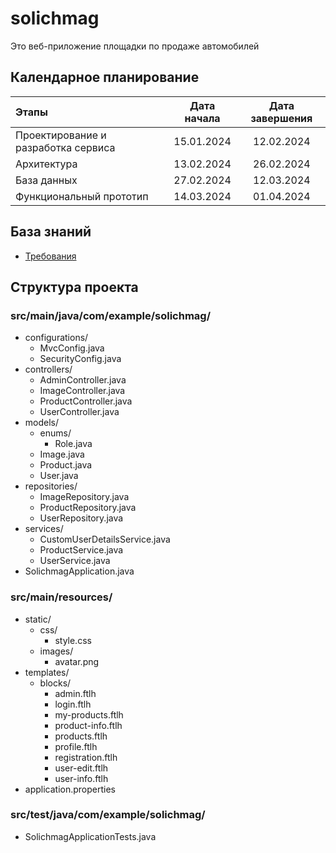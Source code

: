 # solichmag
Это веб-приложение площадки по продаже автомобилей

## Календарное планирование
| Этапы                                       | Дата начала | Дата завершения |
|:--------------------------------------------|:-----------:|:---------------:|
| Проектирование и разработка сервиса         | 15.01.2024  |   12.02.2024    |
| Архитектура                                 | 13.02.2024  |   26.02.2024    |
| База данных                                 | 27.02.2024  |   12.03.2024    |
| Функциональный прототип                     | 14.03.2024  |   01.04.2024    |

## База знаний
- [Требования](https://docs.google.com/spreadsheets/d/1tvhJSDmXYa9gwVW_y-B_M3q-AyE8Lopsjwd5xsfByek/edit?usp=sharing)


## Структура проекта

### src/main/java/com/example/solichmag/

- configurations/
    - MvcConfig.java
    - SecurityConfig.java
- controllers/
    - AdminController.java
    - ImageController.java
    - ProductController.java
    - UserController.java
- models/
    - enums/
        - Role.java
    - Image.java
    - Product.java
    - User.java
- repositories/
    - ImageRepository.java
    - ProductRepository.java
    - UserRepository.java
- services/
    - CustomUserDetailsService.java
    - ProductService.java
    - UserService.java
- SolichmagApplication.java

### src/main/resources/

- static/
    - css/
        - style.css
    - images/
        - avatar.png
- templates/
    - blocks/
        - admin.ftlh
        - login.ftlh
        - my-products.ftlh
        - product-info.ftlh
        - products.ftlh
        - profile.ftlh
        - registration.ftlh
        - user-edit.ftlh
        - user-info.ftlh
- application.properties

### src/test/java/com/example/solichmag/

- SolichmagApplicationTests.java


